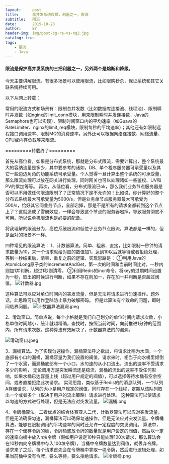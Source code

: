 ```yaml
---
layout:     post
title:      高并发系统保镖，利器之一，限流
subtitle:   限流
date:       2019-10-28
author:     BY
header-img: img/post-bg-re-vs-ng2.jpg
catalog: true
tags:
    - 限流
    - Java
---
```

#### 限流是保护高并发系统的三把利器之一，另外两个是熔断和降级。

今天主要讲解限流。有很多场景可以使用限流，比如限购秒杀，保证系统和其它关联系统持续可用。

以下从网上转载：

常用的限流方式和场景有：限制总并发数（比如数据库连接池、线程池）、限制瞬时并发数（如nginx的limit_conn模块，用来限制瞬时并发连接数，Java的Semaphore也可以实现）、限制时间窗口内的平均速率（如Guava的RateLimiter、nginx的limit_req模块，限制每秒的平均速率）；其他还有如限制远程接口调用速率、限制MQ的消费速率。另外还可以根据网络连接数、网络流量、CPU或内存负载等来限流。

=========转载终了=========

首先从高位看，如果是分布式系统，那就是分布式限流，需要计算出，整个系统最大的容纳流量是多少，其中要参考的诸如，DB、单个程序服务器可承受量以及其它一些边边角角的功能系统可承受量。个人觉得一旦计算出整个系统的可承受量，那么限流处理可以放在网关进行处理，同时网关也可以处理诸如一些鉴权、UV和PV的累加等等。
再次，从低位看，分布式限流已ok，那么我们业务节点服务器是否可以不用做任何限流限制了？正常情况下是不允许的！比如说，你计算好的整个分布式系统最大可承受量为5000/s，但是业务单节点服务器最大可承受为500/s，恰好其它同业务节点，全部宕掉，那是不是所有的请求全都转到这个节点上了？这就造成了雪崩效应，一样会导致这个节点的服务器宕掉，导致服务彻底不可用。所以说单机限流也是必要的配备。

将我理解的限流分为，高位系统限流和低位子业务节点限流，算法都是一样的，但是面对的场景不一样。

四种常见的限流算法：
1、计数器算法。简单、粗暴、直接，比如限制一秒钟的请求数量为10，来一个请求就给对应的数值加1，达到10以后就等待或者拒绝处理，等到一秒结束后，清零，重复之前的逻辑，实现思路是：
①利用Java的AtomicLong原子类的incrementAndGet，第一次的时间和当前时间比对，一秒内则加1并判断，超过1秒则清零。
②利用Redis的incr命令，将key的过期时间设置为一秒，取出的时候进行判断，如果不存在则加一，存在加一并判断是否超过阀值。
![计数器.jpg](https://upload-images.jianshu.io/upload_images/7190871-4ab554d620461ea0.jpg?imageMogr2/auto-orient/strip%7CimageView2/2/w/1240)

这种算法可以应对单位时间内的突发流量，但是无法将请求进行匀速操作。题外话，此思路可以用作登陆防止暴力破解密码。
但是此算法有个致命的问题，即时间临界问题。
![计数器算法漏洞.jpeg](https://upload-images.jianshu.io/upload_images/7190871-6d10794cab24208b.jpeg?imageMogr2/auto-orient/strip%7CimageView2/2/w/1240)

2、滑动窗口。简单点说，每个小格就是我们自己划分的单位时间内请求次数，小格单位时间越小，统计就越精确，查找时，按照当前时间，向前推进1分钟的范围内，所有请求次数。这种算法有效解决了，计数器算法的的漏洞。

![滑动窗口.jpeg](https://upload-images.jianshu.io/upload_images/7190871-05703d2f4f73462e.jpeg?imageMogr2/auto-orient/strip%7CimageView2/2/w/1240)


3、漏桶算法。为了实现匀速操作，漏桶算法呼之欲出，将请求比喻为水滴，一个底部有小口的漏桶，漏桶容量为我们设置的阀值，请求来时，相当于向水桶里倾倒了一个水滴，而漏桶底部有一个小口，水匀速的从小口流出，流出的速率不受请求多少的影响，
无论调用方是突发瞬流还是稳流，漏桶的流出的速率不受任何影响，如果水桶已达容量上线（超过用户规定的阀值），可以选择等待水桶有空余空间，或者直接拒绝此次请求。
实现思路，类似基于Redis的的消息队列，一个队列A存储请求，队列的大小是用户规定的阀值，同时存在一个线程，定期从该队列取出一个或者多个（取决于用户的流出策略）请求进行处理。
这种算法可以使请求以匀速的方式进行处理，但是无法应对突发流量。
![漏桶.png](https://upload-images.jianshu.io/upload_images/7190871-652df721377d2748.png?imageMogr2/auto-orient/strip%7CimageView2/2/w/1240)

4、令牌桶算法。二者优点的结合体赛亚人二代，计数器算法可以应对突发流量，但是无法确保匀速，漏桶算法可以确保匀速操作，但是无法应对突发流量。令牌桶算法，能够在限制调用的平均速率的同时还允许一定程度的突发调用。
算法中，存在一个储存令牌的桶，令牌桶盛放令牌的数量就是用户设定的阀值，然后以一定的速率向桶中放入n块令牌（假如用户设定10秒只能处理100次请求，那么算法会在10秒内向令牌桶中存入100块令牌），当桶中令牌数量达到阀值，就丢弃令牌。
请求来了之后，每个请求首先会在令牌桶中拿取一块令牌，然后进行逻辑处理，如果当前桶中没有令牌，要么等待，要么拒绝请求。
![令牌桶.png](https://upload-images.jianshu.io/upload_images/7190871-9db0366a4e17d6ca.png?imageMogr2/auto-orient/strip%7CimageView2/2/w/1240)

